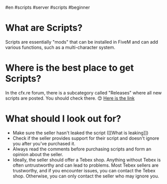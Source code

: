 #en #scripts #server #scripts #beginner
# What are Scripts?

Scripts are essentially "mods" that can be installed in FiveM and can add various functions, such as a multi-character system.

# Where is the best place to get Scripts?

In the cfx.re forum, there is a subcategory called "Releases" where all new scripts are posted. You should check there. 😊 [Here is the link](https://forum.cfx.re/c/development/releases/7)

# What should I look out for?

- Make sure the seller hasn't leaked the script ([[What is leaking]])
- Check if the seller provides support for their script and doesn't ignore you after you've purchased it.
- Always read the comments before purchasing scripts and form an opinion about the seller.
- Ideally, the seller should offer a Tebex shop. Anything without Tebex is often untrustworthy and can lead to problems. Most Tebex sellers are trustworthy, and if you encounter issues, you can contact the Tebex shop. Otherwise, you can only contact the seller who may ignore you.